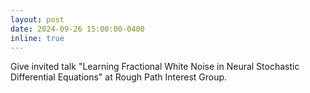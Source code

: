 ```yaml
---
layout: post
date: 2024-09-26 15:00:00-0400
inline: true
---
```


Give invited talk "Learning Fractional White Noise in Neural Stochastic Differential Equations" at Rough Path Interest Group. 
